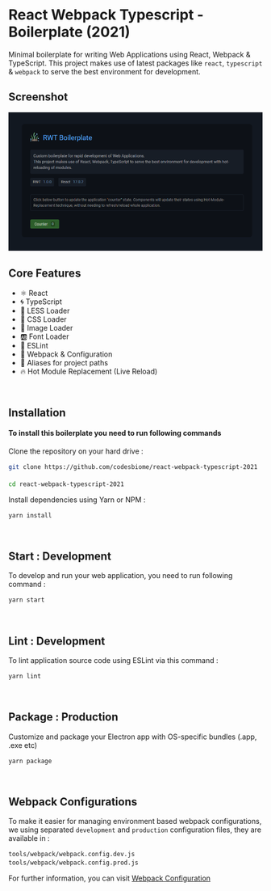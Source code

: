# React Webpack Typescript - Boilerplate (2021)

Minimal boilerplate for writing Web Applications using React, Webpack & TypeScript. This project makes use of latest packages like `react`, `typescript` & `webpack` to serve the best environment for development.

## Screenshot

<img src="assets/images/screenshot.png" />

<br>

## Core Features

- ⚛️ React
- 🌀 TypeScript
- 🛶 LESS Loader
- 🎨 CSS Loader
- 📸 Image Loader
- 🆎 Font Loader
- 🧹 ESLint
- 🔱 Webpack & Configuration
- 🧩 Aliases for project paths
- 🔥 Hot Module Replacement (Live Reload)

<br />

## Installation

#### To install this boilerplate you need to run following commands

Clone the repository on your hard drive :

```bash
git clone https://github.com/codesbiome/react-webpack-typescript-2021

cd react-webpack-typescript-2021
```

Install dependencies using Yarn or NPM :

```bash
yarn install
```

<br />

## Start : Development

To develop and run your web application, you need to run following command :

```bash
yarn start
```

<br />

## Lint : Development

To lint application source code using ESLint via this command :

```bash
yarn lint
```

<br />

## Package : Production

Customize and package your Electron app with OS-specific bundles (.app, .exe etc)

```bash
yarn package
```

<br />

## Webpack Configurations

To make it easier for managing environment based webpack configurations, we using separated `development` and `production` configuration files, they are available in :

```bash
tools/webpack/webpack.config.dev.js
tools/webpack/webpack.config.prod.js
```

For further information, you can visit [Webpack Configuration](https://webpack.js.org/configuration/)